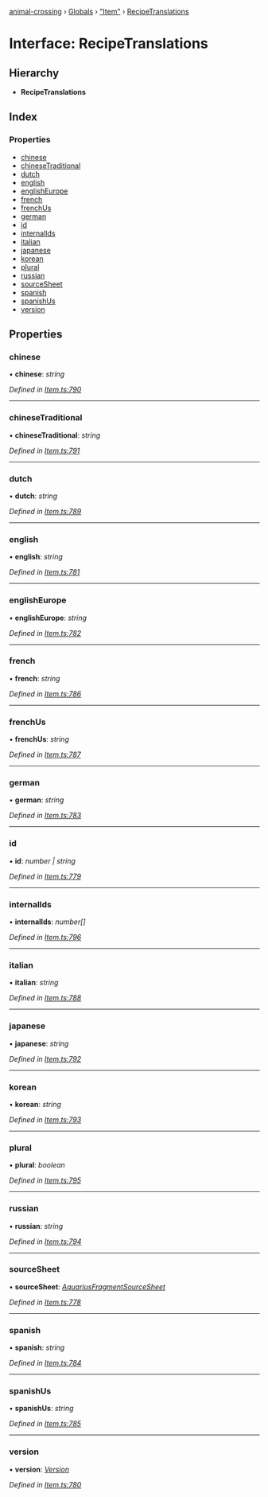 [animal-crossing](../README.md) › [Globals](../globals.md) › ["Item"](../modules/_item_.md) › [RecipeTranslations](_item_.recipetranslations.md)

# Interface: RecipeTranslations

## Hierarchy

* **RecipeTranslations**

## Index

### Properties

* [chinese](_item_.recipetranslations.md#chinese)
* [chineseTraditional](_item_.recipetranslations.md#chinesetraditional)
* [dutch](_item_.recipetranslations.md#dutch)
* [english](_item_.recipetranslations.md#english)
* [englishEurope](_item_.recipetranslations.md#englisheurope)
* [french](_item_.recipetranslations.md#french)
* [frenchUs](_item_.recipetranslations.md#frenchus)
* [german](_item_.recipetranslations.md#german)
* [id](_item_.recipetranslations.md#id)
* [internalIds](_item_.recipetranslations.md#internalids)
* [italian](_item_.recipetranslations.md#italian)
* [japanese](_item_.recipetranslations.md#japanese)
* [korean](_item_.recipetranslations.md#korean)
* [plural](_item_.recipetranslations.md#plural)
* [russian](_item_.recipetranslations.md#russian)
* [sourceSheet](_item_.recipetranslations.md#sourcesheet)
* [spanish](_item_.recipetranslations.md#spanish)
* [spanishUs](_item_.recipetranslations.md#spanishus)
* [version](_item_.recipetranslations.md#version)

## Properties

###  chinese

• **chinese**: *string*

*Defined in [Item.ts:790](https://github.com/Norviah/animal-crossing/blob/fc7c924/module/types/Item.ts#L790)*

___

###  chineseTraditional

• **chineseTraditional**: *string*

*Defined in [Item.ts:791](https://github.com/Norviah/animal-crossing/blob/fc7c924/module/types/Item.ts#L791)*

___

###  dutch

• **dutch**: *string*

*Defined in [Item.ts:789](https://github.com/Norviah/animal-crossing/blob/fc7c924/module/types/Item.ts#L789)*

___

###  english

• **english**: *string*

*Defined in [Item.ts:781](https://github.com/Norviah/animal-crossing/blob/fc7c924/module/types/Item.ts#L781)*

___

###  englishEurope

• **englishEurope**: *string*

*Defined in [Item.ts:782](https://github.com/Norviah/animal-crossing/blob/fc7c924/module/types/Item.ts#L782)*

___

###  french

• **french**: *string*

*Defined in [Item.ts:786](https://github.com/Norviah/animal-crossing/blob/fc7c924/module/types/Item.ts#L786)*

___

###  frenchUs

• **frenchUs**: *string*

*Defined in [Item.ts:787](https://github.com/Norviah/animal-crossing/blob/fc7c924/module/types/Item.ts#L787)*

___

###  german

• **german**: *string*

*Defined in [Item.ts:783](https://github.com/Norviah/animal-crossing/blob/fc7c924/module/types/Item.ts#L783)*

___

###  id

• **id**: *number | string*

*Defined in [Item.ts:779](https://github.com/Norviah/animal-crossing/blob/fc7c924/module/types/Item.ts#L779)*

___

###  internalIds

• **internalIds**: *number[]*

*Defined in [Item.ts:796](https://github.com/Norviah/animal-crossing/blob/fc7c924/module/types/Item.ts#L796)*

___

###  italian

• **italian**: *string*

*Defined in [Item.ts:788](https://github.com/Norviah/animal-crossing/blob/fc7c924/module/types/Item.ts#L788)*

___

###  japanese

• **japanese**: *string*

*Defined in [Item.ts:792](https://github.com/Norviah/animal-crossing/blob/fc7c924/module/types/Item.ts#L792)*

___

###  korean

• **korean**: *string*

*Defined in [Item.ts:793](https://github.com/Norviah/animal-crossing/blob/fc7c924/module/types/Item.ts#L793)*

___

###  plural

• **plural**: *boolean*

*Defined in [Item.ts:795](https://github.com/Norviah/animal-crossing/blob/fc7c924/module/types/Item.ts#L795)*

___

###  russian

• **russian**: *string*

*Defined in [Item.ts:794](https://github.com/Norviah/animal-crossing/blob/fc7c924/module/types/Item.ts#L794)*

___

###  sourceSheet

• **sourceSheet**: *[AquariusFragmentSourceSheet](../enums/_item_.aquariusfragmentsourcesheet.md)*

*Defined in [Item.ts:778](https://github.com/Norviah/animal-crossing/blob/fc7c924/module/types/Item.ts#L778)*

___

###  spanish

• **spanish**: *string*

*Defined in [Item.ts:784](https://github.com/Norviah/animal-crossing/blob/fc7c924/module/types/Item.ts#L784)*

___

###  spanishUs

• **spanishUs**: *string*

*Defined in [Item.ts:785](https://github.com/Norviah/animal-crossing/blob/fc7c924/module/types/Item.ts#L785)*

___

###  version

• **version**: *[Version](../enums/_item_.version.md)*

*Defined in [Item.ts:780](https://github.com/Norviah/animal-crossing/blob/fc7c924/module/types/Item.ts#L780)*
